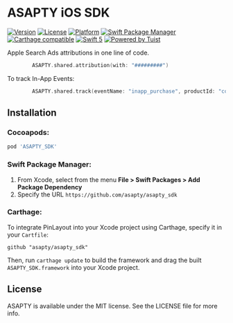 # ASAPTY iOS SDK

[![Version](https://img.shields.io/cocoapods/v/ASAPTY_SDK.svg?style=flat)](https://cocoapods.org/pods/ASAPTY_SDK)
[![License](https://img.shields.io/cocoapods/l/ASAPTY_SDK.svg?style=flat)](https://cocoapods.org/pods/ASAPTY_SDK)
[![Platform](https://img.shields.io/cocoapods/p/ASAPTY_SDK.svg?style=flat)](https://cocoapods.org/pods/ASAPTY_SDK)
[![Swift Package Manager](https://img.shields.io/badge/SwiftPM-compatible-yellowgreen.svg)](https://swift.org/package-manager)
[![Carthage compatible](https://img.shields.io/badge/Carthage-compatible-4BC51D.svg?style=flat)](https://github.com/Carthage/Carthage)
[![Swift 5](https://img.shields.io/badge/language-Swift5-orange.svg)](https://developer.apple.com/swift)
[![Powered by Tuist](https://img.shields.io/badge/Powered%20by-Tuist-blue)](https://tuist.io)

Apple Search Ads attributions in one line of code.
```swift
        ASAPTY.shared.attribution(with: "#########")
```

To track In-App Events:

```swift
        ASAPTY.shared.track(eventName: "inapp_purchase", productId: "com.sdk.asapty", revenue: "3.0", currency: "USD")
```



## Installation

### Cocoapods:

```ruby
pod 'ASAPTY_SDK'
```
### Swift Package Manager:

1. From Xcode, select from the menu **File > Swift Packages > Add Package Dependency**
2. Specify the URL `https://github.com/asapty/asapty_sdk`

### Carthage:

To integrate PinLayout into your Xcode project using Carthage, specify it in your `Cartfile`:

```
github "asapty/asapty_sdk"
```

Then, run `carthage update` to build the framework and drag the built `ASAPTY_SDK.framework` into your Xcode project.

## License

ASAPTY is available under the MIT license. See the LICENSE file for more info.



